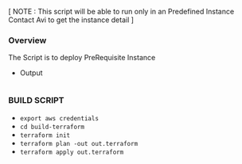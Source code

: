 [ NOTE : This script will be able to run only in an Predefined Instance Contact Avi to get the instance detail ]

### Overview ###
The Script is to deploy PreRequisite Instance   
* Output
```
```
  
### BUILD SCRIPT ###
* `export aws credentials`
* `cd build-terraform`
* `terraform init`
* `terraform plan -out out.terraform`
* `terraform apply out.terraform`
